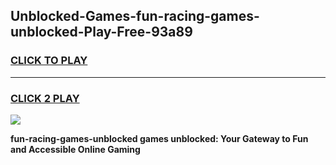 
## Unblocked-Games-fun-racing-games-unblocked-Play-Free-93a89
<h3>
<a href="https://premium76.site?title=fun-racing-games-unblocked&ref=19M">CLICK TO PLAY</a></h3>
<hr>

<h3>
<a href="https://premium76.site?title=fun-racing-games-unblocked&ref=19M">CLICK 2 PLAY</a>
  
</h3>

<a href="https://premium76.site?title=fun-racing-games-unblocked&ref=19M"><img src="https://clearcache.store/games.png"></a>


**fun-racing-games-unblocked games unblocked: Your Gateway to Fun and Accessible Online Gaming**
